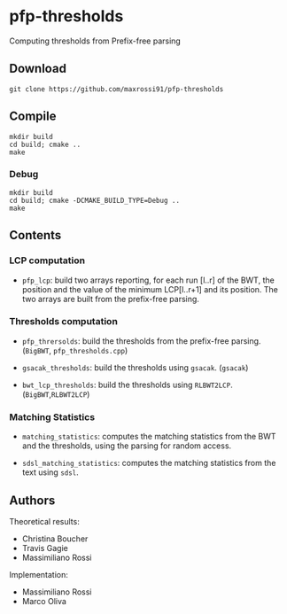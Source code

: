 # pfp-thresholds
Computing thresholds from Prefix-free parsing

## Download

```console
git clone https://github.com/maxrossi91/pfp-thresholds
```

## Compile

```console
mkdir build
cd build; cmake ..
make
```

### Debug

```console
mkdir build
cd build; cmake -DCMAKE_BUILD_TYPE=Debug ..
make
```

## Contents

### LCP computation

* `pfp_lcp`: build two arrays reporting, for each run [l..r] of the BWT, the position and the value of the minimum LCP[l..r+1] and its position. The two arrays are built from the prefix-free parsing.

### Thresholds computation

* `pfp_thrersolds`: build the thresholds from the prefix-free parsing. (`BigBWT`, `pfp_thresholds.cpp`)

* `gsacak_thresholds`: build the thresholds using `gsacak`. (`gsacak`)

* `bwt_lcp_thresholds`: build the thresholds using `RLBWT2LCP`. (`BigBWT`,`RLBWT2LCP`)

### Matching Statistics

* `matching_statistics`: computes the matching statistics from the BWT and the thresholds, using the parsing for random access.

* `sdsl_matching_statistics`: computes the matching statistics from the text using `sdsl`.

## Authors 

Theoretical results:

* Christina Boucher
* Travis Gagie
* Massimiliano Rossi

Implementation:

* Massimiliano Rossi
* Marco Oliva